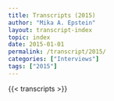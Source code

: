 ```yaml
---
title: Transcripts (2015)
author: "Mika A. Epstein"
layout: transcript-index
topic: index
date: 2015-01-01
permalink: /transcript/2015/
categories: ["Interviews"]
tags: ["2015"]
---
```


{{< transcripts >}}

